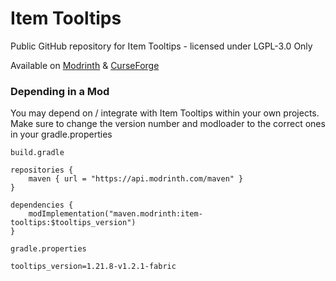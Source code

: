 # Item Tooltips

Public GitHub repository for Item Tooltips - licensed under LGPL-3.0 Only

Available on [Modrinth](https://modrinth.com/mod/item-tooltips) & [CurseForge](https://www.curseforge.com/minecraft/mc-mods/item-tooltips)

### Depending in a Mod

You may depend on / integrate with Item Tooltips within your own projects. Make sure to change the version number and modloader to the correct ones in your gradle.properties

`build.gradle`

```
repositories {
	maven { url = "https://api.modrinth.com/maven" }
}
```

```
dependencies {
	modImplementation("maven.modrinth:item-tooltips:$tooltips_version")
}
```

`gradle.properties`

```
tooltips_version=1.21.8-v1.2.1-fabric
```
